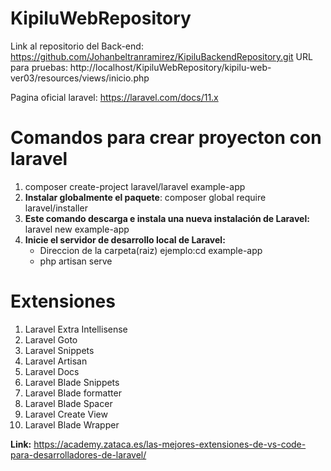 # KipiluWebRepository

Link al repositorio del Back-end: https://github.com/Johanbeltranramirez/KipiluBackendRepository.git
URL para pruebas: http://localhost/KipiluWebRepository/kipilu-web-ver03/resources/views/inicio.php

Pagina oficial laravel: https://laravel.com/docs/11.x

# Comandos para crear proyecton con laravel

 1. composer create-project laravel/laravel example-app
 2. **Instalar globalmente el paquete**: composer global require laravel/installer
 3. **Este comando descarga e instala una nueva instalación de Laravel:** laravel new example-app
 4. **Inicie el servidor de desarrollo local de Laravel:**
    - Direccion de la carpeta(raiz) ejemplo:cd example-app
    - php artisan serve
  
# Extensiones

   1. Laravel Extra Intellisense
   2. Laravel Goto
   3. Laravel Snippets
   4. Laravel Artisan
   5. Laravel Docs
   6. Laravel Blade Snippets
   7. Laravel Blade formatter
   8. Laravel Blade Spacer
   9. Laravel Create View
   10. Laravel Blade Wrapper
       
**Link:** https://academy.zataca.es/las-mejores-extensiones-de-vs-code-para-desarrolladores-de-laravel/





